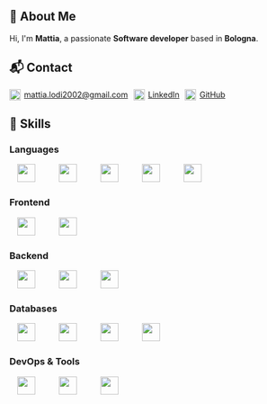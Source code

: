 ## 👋 About Me

Hi, I'm **Mattia**, a passionate **Software developer** based in **Bologna**.

## 📬 Contact
<div style="height:fit-content;display:flex;flex-wrap:wrap; gap: 10px;"><span style="display:inline-flex;align-items:center;gap:6px;height:20px;">
      <img src="https://cdn-icons-png.flaticon.com/128/15889/15889542.png" width="20" height="20" />
      <a href="mailto:mattia.lodi2002@gmail.com">mattia.lodi2002@gmail.com</a>
    </span>

<span style="display:inline-flex;align-items:center;gap:6px;height:20px;">
      <img src="https://cdn-icons-png.flaticon.com/512/145/145807.png" width="20" height="20" />
      <a href="https://www.linkedin.com/in/mattia-lodi-9b63a5249/">LinkedIn</a>
    </span>

<span style="display:inline-flex;align-items:center;gap:6px;height:20px;">
      <img src="https://cdn-icons-png.flaticon.com/128/2111/2111432.png" width="20" height="20" />
      <a href="https://github.com/mattialodi0/mattialodi0">GitHub</a>
    </span>

</div>

## 🧠 Skills

### Languages

<span style="display:inline-block;text-align:center;width:60px;margin-right:10px;">
  <img src="https://cdn.simpleicons.org/javascript" width="32" height="32" style="display:block;margin:0 auto;" />
<!--   <span style="font-size:11px;display:block;margin-top:4px;">JavaScript</span> -->
</span>
<span style="display:inline-block;text-align:center;width:60px;margin-right:10px;">
  <img src="https://cdn.simpleicons.org/python" width="32" height="32" style="display:block;margin:0 auto;" />
<!--   <span style="font-size:11px;display:block;margin-top:4px;">Python</span> -->
</span>
<span style="display:inline-block;text-align:center;width:60px;margin-right:10px;">
  <img src="https://cdn.jsdelivr.net/gh/devicons/devicon@latest/icons/java/java-original.svg" width="32" height="32" style="display:block;margin:0 auto;" />
<!--   <span style="font-size:11px;display:block;margin-top:4px;">Java</span> -->
</span>
<span style="display:inline-block;text-align:center;width:60px;margin-right:10px;">
  <img src="https://cdn.simpleicons.org/cplusplus" width="32" height="32" style="display:block;margin:0 auto;" />
<!--   <span style="font-size:11px;display:block;margin-top:4px;">C++</span> -->
</span>
<span style="display:inline-block;text-align:center;width:60px;margin-right:10px;">
  <img src="https://cdn.simpleicons.org/kotlin" width="32" height="32" style="display:block;margin:0 auto;" />
<!--   <span style="font-size:11px;display:block;margin-top:4px;">Kotlin</span> -->
</span>

### Frontend

<span style="display:inline-block;text-align:center;width:60px;margin-right:10px;">
  <img src="https://cdn.simpleicons.org/react" width="32" height="32" style="display:block;margin:0 auto;" />
<!--   <span style="font-size:11px;display:block;margin-top:4px;">React</span> -->
</span>
<span style="display:inline-block;text-align:center;width:60px;margin-right:10px;">
  <img src="https://cdn.simpleicons.org/svelte" width="32" height="32" style="display:block;margin:0 auto;" />
<!--   <span style="font-size:11px;display:block;margin-top:4px;">Svelte</span> -->
</span>

### Backend

<span style="display:inline-block;text-align:center;width:60px;margin-right:10px;">
  <img src="https://cdn.simpleicons.org/nodedotjs" width="32" height="32" style="display:block;margin:0 auto;" />
<!--   <span style="font-size:11px;display:block;margin-top:4px;">Node.js</span> -->
</span>
<span style="display:inline-block;text-align:center;width:60px;margin-right:10px;">
  <img src="https://cdn.simpleicons.org/express" width="32" height="32" style="display:block;margin:0 auto;" />
<!--   <span style="font-size:11px;display:block;margin-top:4px;">Express</span> -->
</span>
<span style="display:inline-block;text-align:center;width:60px;margin-right:10px;">
  <img src="https://cdn.simpleicons.org/fastify" width="32" height="32" style="display:block;margin:0 auto;" />
<!--   <span style="font-size:11px;display:block;margin-top:4px;">Fastify</span> -->
</span>

### Databases

<span style="display:inline-block;text-align:center;width:60px;margin-right:10px;">
  <img src="https://cdn.simpleicons.org/mongodb" width="32" height="32" style="display:block;margin:0 auto;" />
<!--   <span style="font-size:11px;display:block;margin-top:4px;">MongoDB</span> -->
</span>
<span style="display:inline-block;text-align:center;width:60px;margin-right:10px;">
  <img src="https://cdn.simpleicons.org/mysql" width="32" height="32" style="display:block;margin:0 auto;" />
<!--   <span style="font-size:11px;display:block;margin-top:4px;">MySQL</span> -->
</span>
<span style="display:inline-block;text-align:center;width:60px;margin-right:10px;">
  <img src="https://cdn.simpleicons.org/redis" width="32" height="32" style="display:block;margin:0 auto;" />
<!--   <span style="font-size:11px;display:block;margin-top:4px;">Redis</span> -->
</span>
<span style="display:inline-block;text-align:center;width:60px;margin-right:10px;">
  <img src="https://cdn.jsdelivr.net/gh/devicons/devicon@latest/icons/dynamodb/dynamodb-original.svg" width="32" height="32" style="display:block;margin:0 auto;" />
<!--   <span style="font-size:11px;display:block;margin-top:4px;">DynamoDB</span> -->
</span>

### DevOps & Tools

<span style="display:inline-block;text-align:center;width:60px;margin-right:10px;">
  <img src="https://cdn.simpleicons.org/docker" width="32" height="32" style="display:block;margin:0 auto;" />
<!--   <span style="font-size:11px;display:block;margin-top:4px;">Docker</span> -->
</span>
<span style="display:inline-block;text-align:center;width:60px;margin-right:10px;">
  <img src="https://cdn.simpleicons.org/git" width="32" height="32" style="display:block;margin:0 auto;" />
<!--   <span style="font-size:11px;display:block;margin-top:4px;">Git</span> -->
</span>
<span style="display:inline-block;text-align:center;width:60px;margin-right:10px;">
  <img src="https://cdn.jsdelivr.net/gh/devicons/devicon@latest/icons/amazonwebservices/amazonwebservices-original-wordmark.svg" width="32" height="32" style="display:block;margin:0 auto;" />
<!--   <span style="font-size:11px;display:block;margin-top:4px;">AWS</span> -->
</span>

<!--
## 📁 Projects

###  

 

🔗 [GitHub Repo]( )

🚀 [Live Demo](  )

## 📊 GitHub Stats

![Profile Views](https://komarev.com/ghpvc/?username=mattialodi0&label=Profile%20views&color=0e75b6&style=flat)

![GitHub Stats](https://github-readme-stats.vercel.app/api?username=mattialodi0&show_icons=true&theme=default)

![Top Languages](https://github-readme-stats.vercel.app/api/top-langs/?username=mattialodi0&layout=compact)

![Trophies](https://github-profile-trophy.vercel.app/?username=mattialodi0&theme=flat)
-->
